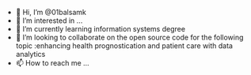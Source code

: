 - 👋 Hi, I’m @01balsamk
- 👀 I’m interested in ...
- 🌱 I’m currently learning information systems degree
- 💞️ I’m looking to collaborate on the open source code for the following topic :enhancing health prognostication and patient care with data analytics 
- 📫 How to reach me ...

<!---
01balsamk/01balsamk is a ✨ special ✨ repository because its `README.md` (this file) appears on your GitHub profile.
You can click the Preview link to take a look at your changes.
--->
